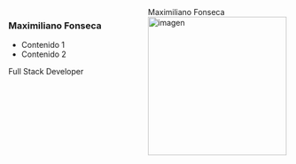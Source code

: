 
<div>
  <div style="float: left; width: 50%;">
    <h3>Maximiliano Fonseca</h3>
    <ul>
      <li>Contenido 1</li>
      <li>Contenido 2</li>
    </ul>
    <p>Full Stack Developer</p>
  </div>
  
  <div style="float: right; width: 50%;"> Maximiliano Fonseca
    <img src="https://www.ceupe.com/images/easyblog_articles/3583/b2ap3_large_profesion-de-programador-web.jpg" alt="imagen" width="250" />
  </div>
  
  <div style="clear: both;"></div>
</div>




